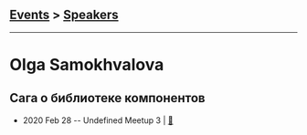 ## [Events](../README.md) > [Speakers](../speakers.md)
---

# Olga Samokhvalova

## Сага о библиотеке компонентов
- 2020 Feb 28 -- Undefined Meetup 3  | [:notebook:](https://vk.com/doc215887500_536138431?hash=3505ca776402228bee&dl=f7dd7b43aa841b6ce3)  
